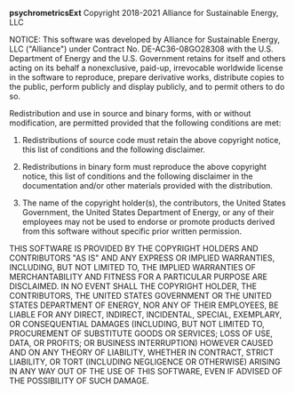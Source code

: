 **psychrometricsExt** Copyright 2018-2021 Alliance for Sustainable Energy, LLC

NOTICE: This software was developed by Alliance for Sustainable Energy, LLC ("Alliance") under
Contract No. DE-AC36-08GO28308 with the U.S. Department of Energy and the U.S. Government retains
for itself and others acting on its behalf a nonexclusive, paid-up, irrevocable worldwide license in
the software to reproduce, prepare derivative works, distribute copies to the public, perform
publicly and display publicly, and to permit others to do so.

Redistribution and use in source and binary forms, with or without modification, are permitted
provided that the following conditions are met:

1. Redistributions of source code must retain the above copyright notice, this list of conditions
   and the following disclaimer.

2. Redistributions in binary form must reproduce the above copyright notice, this list of conditions
   and the following disclaimer in the documentation and/or other materials provided with the
   distribution.

3. The name of the copyright holder(s), the contributors, the United States Government, the United
   States Department of Energy, or any of their employees may not be used to endorse or promote
   products derived from this software without specific prior written permission.

THIS SOFTWARE IS PROVIDED BY THE COPYRIGHT HOLDERS AND CONTRIBUTORS "AS IS" AND ANY EXPRESS OR
IMPLIED WARRANTIES, INCLUDING, BUT NOT LIMITED TO, THE IMPLIED WARRANTIES OF MERCHANTABILITY AND
FITNESS FOR A PARTICULAR PURPOSE ARE DISCLAIMED. IN NO EVENT SHALL THE COPYRIGHT HOLDER, THE
CONTRIBUTORS, THE UNITED STATES GOVERNMENT OR THE UNITED STATES DEPARTMENT OF ENERGY, NOR ANY OF
THEIR EMPLOYEES, BE LIABLE FOR ANY DIRECT, INDIRECT, INCIDENTAL, SPECIAL, EXEMPLARY, OR
CONSEQUENTIAL DAMAGES (INCLUDING, BUT NOT LIMITED TO, PROCUREMENT OF SUBSTITUTE GOODS OR SERVICES;
LOSS OF USE, DATA, OR PROFITS; OR BUSINESS INTERRUPTION) HOWEVER CAUSED AND ON ANY THEORY OF
LIABILITY, WHETHER IN CONTRACT, STRICT LIABILITY, OR TORT (INCLUDING NEGLIGENCE OR OTHERWISE)
ARISING IN ANY WAY OUT OF THE USE OF THIS SOFTWARE, EVEN IF ADVISED OF THE POSSIBILITY OF SUCH
DAMAGE.
